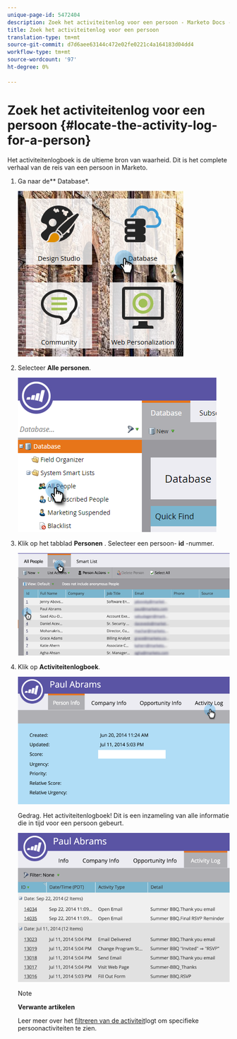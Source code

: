 ```yaml
---
unique-page-id: 5472404
description: Zoek het activiteitenlog voor een persoon - Marketo Docs - Productdocumentatie
title: Zoek het activiteitenlog voor een persoon
translation-type: tm+mt
source-git-commit: d7d6aee63144c472e02fe0221c4a164183d04dd4
workflow-type: tm+mt
source-wordcount: '97'
ht-degree: 0%

---
```



# Zoek het activiteitenlog voor een persoon {#locate-the-activity-log-for-a-person}

Het activiteitenlogboek is de ultieme bron van waarheid. Dit is het complete verhaal van de reis van een persoon in Marketo.

1. Ga naar de** Database*.

   ![](assets/db-2.png)

1. Selecteer **Alle personen**.

   ![](assets/two-6.png)

1. Klik op het tabblad **Personen** . Selecteer een persoon- **id** -nummer.

   ![](assets/three-5.png)

1. Klik op **Activiteitenlogboek**.

   ![](assets/four-3.png)

   Gedrag. Het activiteitenlogboek! Dit is een inzameling van alle informatie die in tijd voor een persoon gebeurt.

   ![](assets/five-2.png)

   >[!NOTE]
   >
   >**Verwante artikelen**
   >
   >
   >Leer meer over het [filtreren van de activiteit](filter-activity-types-in-the-activity-log-of-a-person.md)logt om specifieke persoonactiviteiten te zien.

